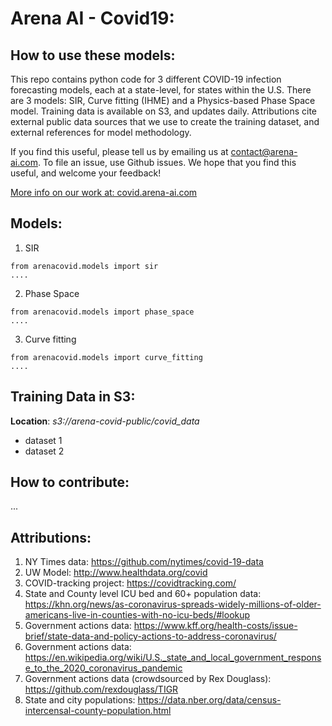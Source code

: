 # Arena AI - Covid19:
 
 ## How to use these models:
 This repo contains python code for 3 different COVID-19 infection forecasting models, each at a state-level, for states within the U.S. There are 3 models: SIR, Curve fitting (IHME) and a Physics-based Phase Space model. Training data is available on S3, and updates daily. Attributions cite external public data sources that we use to create the training dataset, and external references for model methodology. 

 If you find this useful, please tell us by emailing us at contact@arena-ai.com. To file an issue, use Github issues. We hope that you find this useful, and welcome your feedback!

[More info on our work at: covid.arena-ai.com](https://covid.arena-ai.com) 
 ## Models:
 1. SIR
```
from arenacovid.models import sir
....
```
 2. Phase Space
```
from arenacovid.models import phase_space
....
```
 3. Curve fitting
```
from arenacovid.models import curve_fitting
....
```
 ## Training Data in S3:
 **Location**: _s3://arena-covid-public/covid_data_
- dataset 1
- dataset 2

## How to contribute:
...

## Attributions:

1. NY Times data: https://github.com/nytimes/covid-19-data
2. UW Model: http://www.healthdata.org/covid
3. COVID-tracking project: https://covidtracking.com/
4. State and County level ICU bed and 60+ population data: https://khn.org/news/as-coronavirus-spreads-widely-millions-of-older-americans-live-in-counties-with-no-icu-beds/#lookup
5. Government actions data: https://www.kff.org/health-costs/issue-brief/state-data-and-policy-actions-to-address-coronavirus/
6. Government actions data: https://en.wikipedia.org/wiki/U.S._state_and_local_government_response_to_the_2020_coronavirus_pandemic
7. Government actions data (crowdsourced by Rex Douglass): https://github.com/rexdouglass/TIGR 
8. State and city populations: https://data.nber.org/data/census-intercensal-county-population.html



